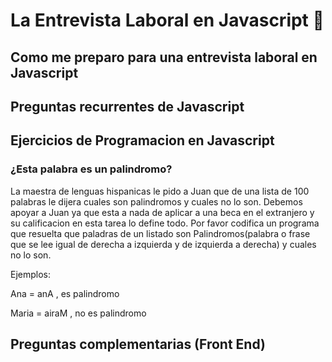 # La Entrevista Laboral en Javascript 🍋

## Como me preparo para una entrevista laboral en Javascript

## Preguntas recurrentes de Javascript 

## Ejercicios de Programacion en Javascript

### ¿Esta palabra es un palindromo?

La maestra de lenguas hispanicas le pido a Juan que de una lista de 100 palabras le dijera cuales son palindromos y cuales no lo son. Debemos apoyar a Juan ya que esta a nada de aplicar a una beca en el extranjero y su calificacion en esta tarea lo define todo. Por favor codifica un programa que resuelta que paladras de un listado son Palindromos(palabra o frase que se lee igual de derecha a izquierda y de izquierda a derecha) y cuales no lo son.

Ejemplos: 

Ana = anA , es palindromo

Maria = airaM , no es palindromo


## Preguntas complementarias (Front End)
